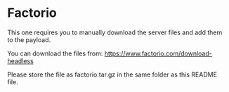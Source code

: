 # Factorio

This one requires you to manually download the server files and add them to the payload.

You can download the files from: https://www.factorio.com/download-headless

Please store the file as factorio.tar.gz in the same folder as this README file.
